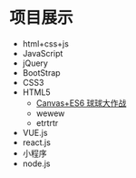 # 项目展示

- html+css+js
- JavaScript
- jQuery
- BootStrap
- CSS3
- HTML5
  - [Canvas+ES6 球球大作战](findindex.github.io/boll)
  - wewew
  - etrtrtr
- VUE.js
- react.js
- 小程序
- node.js